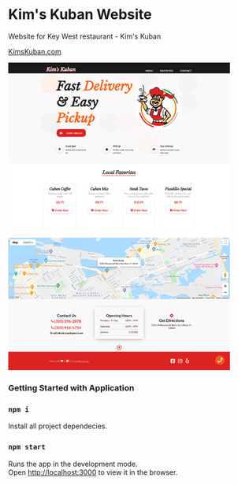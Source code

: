 # Kim's Kuban Website
Website for Key West restaurant - Kim's Kuban

[KimsKuban.com](https://kimskuban.com)

<img alt="Current Site" src="./kimskuban.png" width="450px"/>



### Getting Started with Application

### `npm i`
Install all project dependecies.

### `npm start`
Runs the app in the development mode.\
Open [http://localhost:3000](http://localhost:3000) to view it in the browser.
